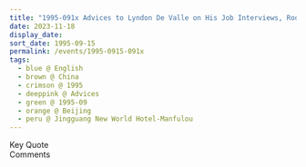 ```yaml
---
title: "1995-091x Advices to Lyndon De Valle on His Job Interviews, Room, Jingguang New World Hotel-Manfulou, 1 Chaoyangmen Outer St, Guomao, Chaoyang, Beijing, China"
date: 2023-11-18
display_date: 
sort_date: 1995-09-15
permalink: /events/1995-0915-091x
tags:
  - blue @ English
  - brown @ China
  - crimson @ 1995
  - deeppink @ Advices
  - green @ 1995-09
  - orange @ Beijing
  - peru @ Jingguang New World Hotel-Manfulou  
---
```


<wave-list>
  <list-title color="green" width="75">Key Quote</list-title>
  <list-item color="BlanchedAlmond"  width="200"></list-item>
  <list-item color="Lavender"></list-item>
  <list-item color="BlanchedAlmond"></list-item>
</wave-list>

<br>

<wave-list>
  <list-title color="green" width="75">Comments</list-title>
  <list-item color="BlanchedAlmond"  width="200"></list-item>
  <list-item color="Lavender"></list-item>
  <list-item color="BlanchedAlmond"></list-item>
</wave-list>